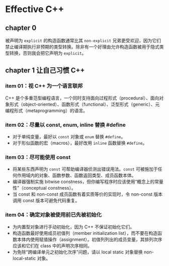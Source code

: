 # Effective C++

## chapter 0

被声明为 `explicit` 的构造函数通常比其 `non-explicit` 兄弟更受欢迎，因为它们禁止编译期执行非预期的类型转换。除非有一个好理由允许构造函数被用于隐式类型转换，否则我会把它声明为 `explicit`。

## chapter 1 让自己习惯 C++

### item 01：视 C++ 为一个语言联邦

C++ 是个多重范型编程语言，一个同时支持面向过程形式（procedural）、面向对象形式（object-oriented）、函数形式（functional）、泛型形式（generic）、元编程形式（metaprogramming）的语言。

### item 02：尽量以 const, enum, inline 替换 #define

- 对于单纯变量，最好以 `const` 对象或 `enum` 替换 `#define`。
- 对于形似函数的宏（macros），最好改用 `inline` 函数替换 `#define`。

### item 03：尽可能使用 const

- 将某些东西声明为 `const` 可帮助编译器侦测出错误用法。`const` 可被施加于任何作用域内的对象、函数参数、函数返回类型、成员函数本体。
- 编译器强制实施 bitwise constness，但你编写程序时应该使用“概念上的常量性”（conceptual constness）。
- 当 const 和 non-const 成员函数有着实质等价的实现时，令 non-const 版本调用 const 版本可避免代码重复。

### item 04：确定对象被使用前已先被初始化

- 为内置型对象进行手动初始化，因为 C++ 不保证初始化它们。
- 构造函数最好使用成员初值列（member initialization list），而不要在构造函数本体内使用赋值操作（assignment）。初值列列出的成员变量，其排列次序应该和它们在 class 中的声明次序相同。
- 为免除“跨编译单元之初始化次序”问题，请以 local static 对象替换 non-local-static 对象。
